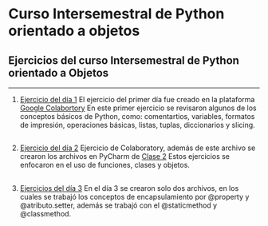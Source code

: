 # Curso Intersemestral de Python orientado a objetos
## Ejercicios del curso Intersemestral de Python orientado a Objetos
--------------------------------------------------------------


1.  [Ejercicio del día 1](https://github.com/ImNoth1ng/CI-PythonPOO/blob/main/LunesPOO.ipynb) El ejercicio del primer día fue creado en la plataforma
    [Google Colabortory](https://colab.research.google.com)   En este primer ejercicio se revisaron algunos de los conceptos básicos de Python, como: comentartios, variables, formatos de impresión, operaciones básicas, listas, tuplas, diccionarios y slicing.
##
2. [Ejercicio del día 2](https://github.com/ImNoth1ng/CI-PythonPOO/blob/main/MartesPOO.ipynb) Ejercicio de Colaboratory, además de este archivo se crearon los archivos en PyCharm de [Clase 2](https://github.com/ImNoth1ng/CI-PythonPOO/tree/main/MartesPOO) Estos ejercicios se enfocaron en el uso de funciones, clases y objetos.
##
3. [Ejercicios del día 3](https://github.com/ImNoth1ng/CI-PythonPOO/tree/main/MiercolesPOO) En el día 3 se crearon solo dos archivos, en los cuales se trabajó los conceptos de encapsulamiento por @property y @atributo.setter, además se trabajó con el @staticmethod y @classmethod.

